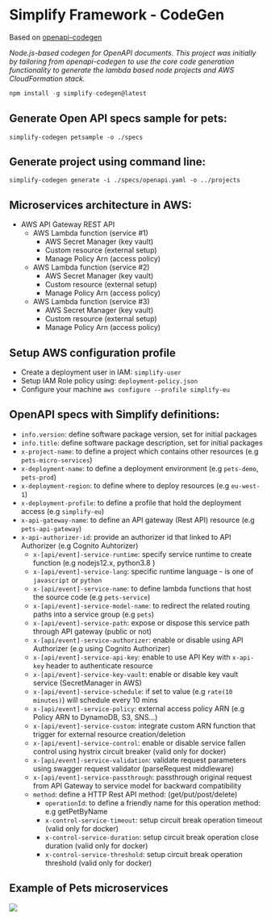 # Simplify Framework - CodeGen
  
Based on [openapi-codegen](https://github.com/Mermade/openapi-codegen)

*Node.js-based codegen for OpenAPI documents. This project was initially by tailoring from openapi-codegen to use the core code generation functionality to generate the lambda based node projects and AWS CloudFormation stack.*

```javascript
npm install -g simplify-codegen@latest
```

## Generate Open API specs sample for pets:

`simplify-codegen petsample -o ./specs`

## Generate project using command line:

`simplify-codegen generate -i ./specs/openapi.yaml -o ../projects`

## Microservices architecture in AWS:
+ AWS API Gateway REST API
  + AWS Lambda function   (service #1)
    - AWS Secret Manager  (key vault)
    - Custom resource     (external setup)
    - Manage Policy Arn   (access policy)
  + AWS Lambda function   (service #2)
    - AWS Secret Manager  (key vault)
    - Custom resource     (external setup)
    - Manage Policy Arn   (access policy)
  + AWS Lambda function   (service #3)
    - AWS Secret Manager  (key vault)
    - Custom resource     (external setup)
    - Manage Policy Arn   (access policy)

## Setup AWS configuration profile
- Create a deployment user in IAM: `simplify-user`
- Setup IAM Role policy using: `deployment-policy.json`
- Configure your machine `aws configure --profile simplify-eu`

## OpenAPI specs with Simplify definitions:
- `info.version`: define software package version, set for initial packages
- `info.title`: define software package description, set for initial packages
- `x-project-name`: to define a project which contains other resources (e.g `pets-micro-services`)
- `x-deployment-name`: to define a deployment environment (e.g `pets-demo`, `pets-prod`)
- `x-deployment-region`: to define where to deploy resources (e.g `eu-west-1`)
- `x-deployment-profile`: to define a profile that hold the deployment access (e.g `simplify-eu`)
- `x-api-gateway-name`: to define an API gateway (Rest API) resource (e.g `pets-api-gateway`)
- `x-api-authorizer-id`: provide an authorizer id that linked to API Authorizer (e.g Cognito Auhtorizer)
  - `x-[api/event]-service-runtime`: specify service runtime to create function (e.g nodejs12.x, python3.8 )
  - `x-[api/event]-service-lang`: specific runtime language - is one of `javascript` or `python`
  - `x-[api/event]-service-name`: to define lambda functions that host the source code (e.g `pets-service`)
  - `x-[api/event]-service-model-name`: to redirect the related routing paths into a service group (e.g `pets`)
  - `x-[api/event]-service-path`: expose or dispose this service path through API gateway (public or not)
  - `x-[api/event]-service-authorizer`: enable or disable using API Authorizer (e.g using Cognito Authorizer)
  - `x-[api/event]-service-api-key`: enable to use API Key with `x-api-key` header to authenticate resource
  - `x-[api/event]-service-key-vault`: enable or disable key vault service (SecretManager in AWS)
  - `x-[api/event]-service-schedule`: if set to value (e.g `rate(10 minutes)`) will schedule every 10 mins
  - `x-[api/event]-service-policy`: external access policy ARN (e.g Policy ARN to DynamoDB, S3, SNS...)
  - `x-[api/event]-service-custom`: integrate custom ARN function that trigger for external resource creation/deletion
  - `x-[api/event]-service-control`: enable or disable service fallen control using hystrix circuit breaker (valid only for docker)
  - `x-[api/event]-service-validation`: validate request parameters using swagger request validator (parseRequest middleware)
  - `x-[api/event]-service-passthrough`: passthrough original request from API Gateway to service model for backward compatibility
  - `method`: define a HTTP Rest API method: (get/put/post/delete)
    - `operationId`: to define a friendly name for this operation method: e.g getPetByName
    - `x-control-service-timeout`: setup circuit break operation timeout (valid only for docker)
    - `x-control-service-duration`: setup circuit break operation close duration (valid only for docker)
    - `x-control-service-threshold`: setup circuit break operation threshold (valid only for docker)

## Example of Pets microservices

[![](https://mermaid.ink/img/eyJjb2RlIjoic3RhdGVEaWFncmFtXG5cdFsqXSAtLT4gYXBpR2F0ZXdheVxuICBhcGlHYXRld2F5IC0tPiBtaWNyb1NlcnZpY2VGb3JQZXRzOiAvbWljcm9TZXJ2aWNlRm9yUGV0c1xuXHRhcGlHYXRld2F5IC0tPiBtaWNyb1NlcnZpY2VGb3JQZW9wbGU6IC9taWNyb1NlcnZpY2VGb3JQZW9wbGVcbiAgbWljcm9TZXJ2aWNlRm9yUGV0cyAtLT4gUGF0aEVycm9yczogL3Vua25vd25cbiAgbWljcm9TZXJ2aWNlRm9yUGVvcGxlIC0tPiBQYXRoRXJyb3JzOiAvdW5rbm93blxuXG5cdG1pY3JvU2VydmljZUZvclBldHMgLS0-IGxpbmtQZXRUb1BlcnNvbjogL3BldHMve2lkfVxuICBtaWNyb1NlcnZpY2VGb3JQZXRzIC0tPiBjcmVhdGVQZXQ6IC9wZXRzXG4gIG1pY3JvU2VydmljZUZvclBldHMgLS0-IGdldFBldHM6IC9wZXRzXG4gIG1pY3JvU2VydmljZUZvclBldHMgLS0-IHVwZGF0ZVBldEJ5SWQ6IC9wZXRzL3tpZH0gKCoqcHJvdGVjdGVkKiopXG5cbiAgbWljcm9TZXJ2aWNlRm9yUGVvcGxlIC0tPiBjcmVhdGVQZW9wbGU6IC9wZW9wbGVcbiAgbWljcm9TZXJ2aWNlRm9yUGVvcGxlIC0tPiBnZXRQZW9wbGU6IC9wZW9wbGVcbiAgbWljcm9TZXJ2aWNlRm9yUGVvcGxlIC0tPiBwdXRQZW9wbGU6IC9wZW9wbGVcbiAgXG4gIGNyZWF0ZVBldCAtLT4gUGV0c1xuICBnZXRQZXRzIC0tPiBQZXRzXG4gIHVwZGF0ZVBldEJ5SWQgLS0-IFBlb3BsZVBldHNcbiAgY3JlYXRlUGVvcGxlIC0tPiBQZW9wbGVQZXRzXG5cbiAgbGlua1BldFRvUGVyc29uIC0tPiBQZW9wbGVQZXRzXG4gIGdldFBlb3BsZSAtLT4gUGVvcGxlUGV0cyAgXG5cblx0UGF0aEVycm9ycyAtLT4gWypdXG4gIFBlb3BsZVBldHMgLS0-IFsqXVxuICBQZXRzIC0tPiBbKl1cblx0XHRcdFx0XHQiLCJtZXJtYWlkIjp7InRoZW1lIjoiZGVmYXVsdCJ9LCJ1cGRhdGVFZGl0b3IiOmZhbHNlfQ)](https://mermaid-js.github.io/mermaid-live-editor/#/edit/eyJjb2RlIjoic3RhdGVEaWFncmFtXG5cdFsqXSAtLT4gYXBpR2F0ZXdheVxuICBhcGlHYXRld2F5IC0tPiBtaWNyb1NlcnZpY2VGb3JQZXRzOiAvbWljcm9TZXJ2aWNlRm9yUGV0c1xuXHRhcGlHYXRld2F5IC0tPiBtaWNyb1NlcnZpY2VGb3JQZW9wbGU6IC9taWNyb1NlcnZpY2VGb3JQZW9wbGVcbiAgbWljcm9TZXJ2aWNlRm9yUGV0cyAtLT4gUGF0aEVycm9yczogL3Vua25vd25cbiAgbWljcm9TZXJ2aWNlRm9yUGVvcGxlIC0tPiBQYXRoRXJyb3JzOiAvdW5rbm93blxuXG5cdG1pY3JvU2VydmljZUZvclBldHMgLS0-IGxpbmtQZXRUb1BlcnNvbjogL3BldHMve2lkfVxuICBtaWNyb1NlcnZpY2VGb3JQZXRzIC0tPiBjcmVhdGVQZXQ6IC9wZXRzXG4gIG1pY3JvU2VydmljZUZvclBldHMgLS0-IGdldFBldHM6IC9wZXRzXG4gIG1pY3JvU2VydmljZUZvclBldHMgLS0-IHVwZGF0ZVBldEJ5SWQ6IC9wZXRzL3tpZH0gKCoqcHJvdGVjdGVkKiopXG5cbiAgbWljcm9TZXJ2aWNlRm9yUGVvcGxlIC0tPiBjcmVhdGVQZW9wbGU6IC9wZW9wbGVcbiAgbWljcm9TZXJ2aWNlRm9yUGVvcGxlIC0tPiBnZXRQZW9wbGU6IC9wZW9wbGVcbiAgbWljcm9TZXJ2aWNlRm9yUGVvcGxlIC0tPiBwdXRQZW9wbGU6IC9wZW9wbGVcbiAgXG4gIGNyZWF0ZVBldCAtLT4gUGV0c1xuICBnZXRQZXRzIC0tPiBQZXRzXG4gIHVwZGF0ZVBldEJ5SWQgLS0-IFBlb3BsZVBldHNcbiAgY3JlYXRlUGVvcGxlIC0tPiBQZW9wbGVQZXRzXG5cbiAgbGlua1BldFRvUGVyc29uIC0tPiBQZW9wbGVQZXRzXG4gIGdldFBlb3BsZSAtLT4gUGVvcGxlUGV0cyAgXG5cblx0UGF0aEVycm9ycyAtLT4gWypdXG4gIFBlb3BsZVBldHMgLS0-IFsqXVxuICBQZXRzIC0tPiBbKl1cblx0XHRcdFx0XHQiLCJtZXJtYWlkIjp7InRoZW1lIjoiZGVmYXVsdCJ9LCJ1cGRhdGVFZGl0b3IiOmZhbHNlfQ)


